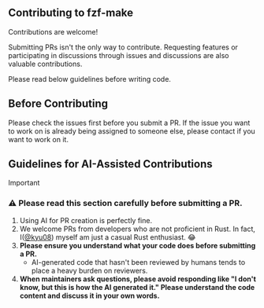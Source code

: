 ## Contributing to fzf-make
Contributions are welcome!

Submitting PRs isn't the only way to contribute. Requesting features or participating in discussions through issues and discussions are also valuable contributions.

Please read below guidelines before writing code.

## Before Contributing
Please check the issues first before you submit a PR. If the issue you want to work on is already being assigned to someone else, please contact if you want to work on it.

## Guidelines for AI-Assisted Contributions

> [!IMPORTANT]
> ### ⚠️ Please read this section carefully before submitting a PR.

1. Using AI for PR creation is perfectly fine.
1. We welcome PRs from developers who are not proficient in Rust. In fact, I([@kyu08](https://github.com/kyu08)) myself am just a casual Rust enthusiast. 😂
1. **Please ensure you understand what your code does before submitting a PR.**
    - AI-generated code that hasn't been reviewed by humans tends to place a heavy burden on reviewers.
1. **When maintainers ask questions, please avoid responding like "I don't know, but this is how the AI generated it." Please understand the code content and discuss it in your own words.**

